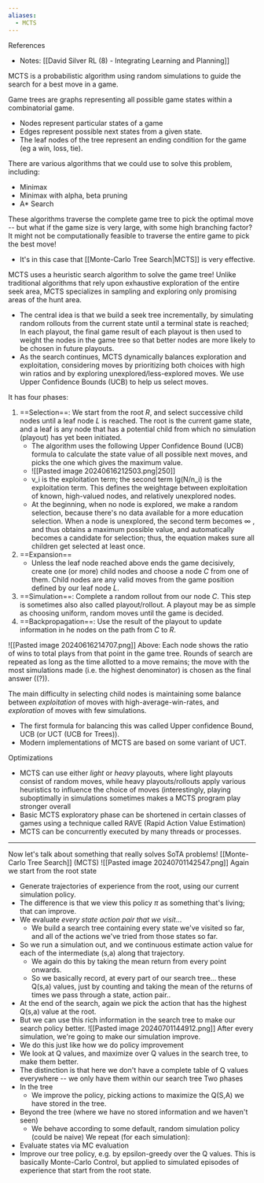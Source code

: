 ```yaml
---
aliases:
  - MCTS
---
```

References
- Notes: [[David Silver RL (8) - Integrating Learning and Planning]]

MCTS is a probabilistic algorithm using random simulations to guide the search for a best move in a game. 

Game trees are graphs representing all possible game states within a combinatorial game.
- Nodes represent particular states of a game
- Edges represent possible next states from a given state.
- The leaf nodes of the tree represent an ending condition for the game (eg a win, loss, tie).

There are various algorithms that we could use to solve this problem, including:
- Minimax
- Minimax with alpha, beta pruning
- A* Search

These algorithms traverse the complete game tree to pick the optimal move -- but what if the game size is very large, with some high branching factor? It might not be computationally feasible to traverse the entire game to pick the best move!
- It's in this case that [[Monte-Carlo Tree Search|MCTS]] is very effective.

MCTS uses a heuristic search algorithm to solve the game tree!
Unlike traditional algorithms that rely upon exhaustive exploration of the entire seek area, MCTS specializes in sampling and exploring only promising areas of the hunt area.
- The central idea is that we build a seek tree incrementally, by simulating random rollouts from the current state until a terminal state is reached; In each playout, the final game result of each playout is then used to weight the nodes in the game tree so that better nodes are more likely to be chosen in future playouts.
- As the search continues, MCTS dynamically balances exploration and exploitation, considering moves by prioritizing both choices with high win ratios and by exploring unexplored/less-explored moves. We use Upper Confidence Bounds (UCB) to help us select moves. 

It has four phases:
1. ==Selection==: We start from the root $R$, and select successive child nodes until a leaf node $L$ is reached. The root is the current game state, and a leaf is any node that has a potential child from which no simulation (playout) has yet been initiated.
	- The algorithm uses the following Upper Confidence Bound (UCB) formula to calculate the state value of all possible next moves, and picks the one which gives the maximum value.
	- ![[Pasted image 20240616212503.png|250]]
	- v_i is the exploitation term; the second term lg(N/n_i) is the exploitation term. This defines the weightage between exploitation of known, high-valued nodes, and relatively unexplored nodes.
	- At the beginning, when no node is explored, we make a random selection, because there's no data available for a more education selection. When a node is unexplored, the second term becomes $\infty$ , and thus obtains a maximum possible value, and automatically becomes a candidate for selection; thus, the equation makes sure all children get selected at least once.
2. ==Expansion==
	- Unless the leaf node reached above ends the game decisively, create one (or more) child nodes and choose a node $C$ from one of them. Child nodes are any valid moves from the game position defined by our leaf node $L$.
3. ==Simulation==: Complete a random rollout from our node $C$. This step is sometimes also also called playout/rollout. A playout may be as simple as choosing uniform, random moves until the game is decided.
4. ==Backpropagation==: Use the result of the playout to update information in he nodes on the path from $C$ to $R$.

![[Pasted image 20240616214707.png]]
Above: Each node shows the ratio of wins to total plays from that point in the game tree.
Rounds of search are repeated as long as the time allotted to a move remains; the move with the most simulations made (i.e. the highest denominator) is chosen as the final answer ((?)).

The main difficulty in selecting child nodes is maintaining some balance between *exploitation* of moves with high-average-win-rates, and *exploration* of moves with few simulations.
- The first formula for balancing this was called Upper confidence Bound, UCB (or UCT (UCB for Trees)).
- Modern implementations of MCTS are based on some variant of UCT.

Optimizations
- MCTS can use either *light* or *heavy* playouts, where light playouts consist of random moves, while heavy playouts/rollouts apply various heuristics to influence the choice of moves (interestingly, playing suboptimally in simulations sometimes makes a MCTS program play stronger overall
- Basic MCTS exploratory phase can be shortened in certain classes of games using a technique called RAVE (Rapid Action Value Estimation)
- MCTS can be concurrently executed by many threads or processes.


----

Now let's talk about something that really solves SoTA problems!
[[Monte-Carlo Tree Search]] (MCTS)
![[Pasted image 20240701142547.png]]
Again we start from the root state
- Generate trajectories of experience from the root, using our current simulation policy.
- The difference is that we view this policy $\pi$ as something that's living; that can improve.
- We evaluate *every state action pair that we visit*...
	- We build a search tree containing every state we've visited so far, and all of the actions we've tried from those states so far.
- So we run a simulation out, and we continuous estimate action value for each of the intermediate (s,a) along that trajectory.
	- We again do this by taking the mean return from every point onwards.
	- So we basically record, at every part of our search tree... these Q(s,a) values, just by counting and taking the mean of the returns of times we pass through a state, action pair..
- At the end of the search, again we pick the action that has the highest Q(s,a) value at the root.
- But we can use this rich information in the search tree to make our search policy better.
![[Pasted image 20240701144912.png]]
After every simulation, we're going to make our simulation improve.
- We do this just like how we do policy improvement
- We look at Q values, and maximize over Q values in the search tree, to make them better.
- The distinction is that here we don't have a complete table of Q values everywhere -- we only have them within our search tree
Two phases
- In the tree
	- We improve the policy, picking actions to maximize the Q(S,A) we have stored in the tree.
- Beyond the tree (where we have no stored information and we haven't seen)
	- We behave according to some default, random simulation policy (could be naive)
We repeat (for each simulation):
- Evaluate states via MC evaluation
- Improve our tree policy, e.g. by epsilon-greedy over the Q values.
This is basically Monte-Carlo Control, but applied to simulated episodes of experience that start from the root state.
